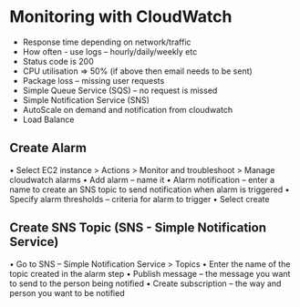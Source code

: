 # Monitoring with CloudWatch
-	Response time depending on network/traffic
-	How often - use logs – hourly/daily/weekly etc
-	Status code is 200
-	CPU utilisation  => 50% (if above then email needs to be sent)
-	Package loss – missing user requests
-	Simple Queue Service (SQS) – no request is missed
-	Simple Notification Service (SNS)
-	AutoScale on demand and notification from cloudwatch
-	Load Balance

## Create Alarm
•	Select EC2 instance > Actions > Monitor and troubleshoot > Manage cloudwatch alarms
•	Add alarm – name it 
•	Alarm notification – enter a name to create an SNS topic to send notification when alarm is triggered 
•	Specify alarm thresholds – criteria for alarm to trigger
•	Select create 


## Create SNS Topic (SNS - Simple Notification Service)
•	Go to SNS – Simple Notification Service > Topics
•	Enter the name of the topic created in the alarm step 
•	Publish message – the message you want to send to the person being notified
•	Create subscription – the way and person you want to be notified
